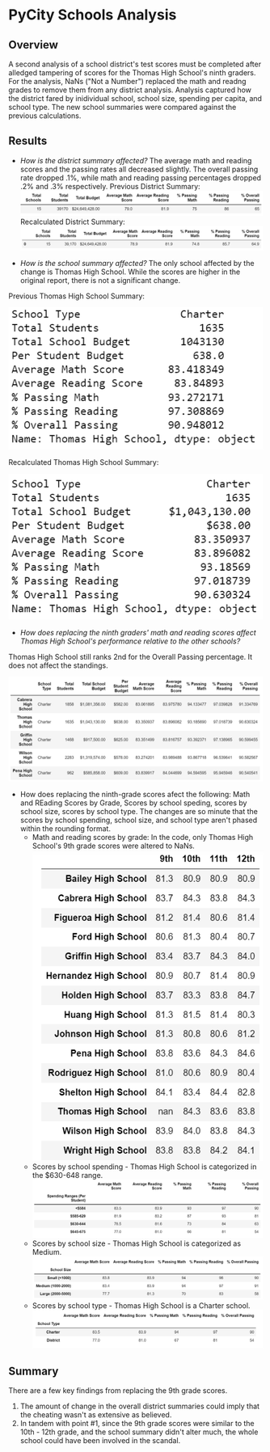 # PyCity Schools Analysis

## Overview

A second analysis of a school district's test scores must be completed after alledged tampering of scores for the Thomas High School's ninth graders. For the analysis, NaNs ("Not a Number") replaced the math and readng grades to remove them from any district analysis. Analysis captured how the district fared by inidividual school, school size, spending per capita, and school type. The new school summaries were compared against the previous calculations. 

## Results
* *How is the district summary affected?* 
The average math and reading scores and the passing rates all decreased slightly. The overall passing rate dropped .1%, while math and reading passing percentages dropped .2% and .3% respectively. 
Previous District Summary:
![Previous District Summary](./Resources/old_district_summary.png)  
Recalculated District Summary:
![New District Summary](./Resources/new_district_summary.png) 

* *How is the school summary affected?*
The only school affected by the change is Thomas High School.  While the scores are higher in the original report, there is not a significant change.

Previous Thomas High School Summary:

![Previous District Summary](./Resources/old_THS_Summary.png) 

Recalculated Thomas High School Summary:

![New District Summary](./Resources/new_THS_Summary.png) 


* *How does replacing the ninth graders' math and reading scores affect Thomas High School's performance relative to the other schools?*

Thomas High School still ranks 2nd for the Overall Passing percentage. It does not affect the standings. 

![Top 5 Schools](./Resources/top5_standings.png)

* How does replacing the ninth-grade scores afect the following: Math and REading Scores by Grade, Scores by school speding, scores by school size, scores by school type. The changes are so minute that the scores by school spending, school size, and school type aren't phased within the rounding format. 
	* Math and reading scores by grade: In the code, only Thomas High School's 9th grade scores were altered to NaNs. 
![School Scores](./Resources/School_summary_with_NaNs.png)
	* Scores by school spending - Thomas High School is categorized in the $630-648 range. 
![School Spending DF](./Resources/new_spending_summary.png)
	* Scores by school size - Thomas High School is categorized as Medium. 
![Scores by school size](./Resources/new_size_summary.png)
	* Scores by school type - Thomas High School is a Charter school.  
![Scores by school type](./Resources/old_type_summary.png)

## Summary
There are a few key findings from replacing the 9th grade scores. 
1. The amount of change in the overall district summaries could imply that the cheating wasn't as extensive as believed. 
2. In tandem with point #1, since the 9th grade scores were similar to the 10th - 12th grade, and the school summary didn't alter much, the whole school could have been involved in the scandal. 
